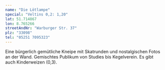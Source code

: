 ```yaml
---
name: "Die Lötlampe"
special: "Veltins 0,2: 1,20"
lat: 51.714867
lon: 8.765266
streetAndNr: "Warburger Str. 37"
plz: "33098"
tel: "05251 7095323"
---
```

Eine bürgerlich gemütliche Kneipe mit Skatrunden und nostalgischen Fotos an der Wand. Gemischtes Publikum von Studies bis Kegelverein. Es gibt auch Kinderweizen (0,3).
